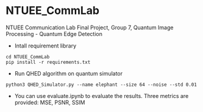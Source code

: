 # NTUEE_CommLab
NTUEE Communication Lab Final Project, Group 7, Quantum Image Processing - Quantum Edge Detection

* Intall requirement library
  
```shell script=
cd NTUEE_CommLab
pip install -r requirements.txt
```

* Run QHED algorithm on quantum simulator
```shell script=
python3 QHED_Simulator.py --name elephant --size 64 --noise --std 0.01
```

* You can use evaluate.ipynb to evaluate the results. Three metrics are provided: MSE, PSNR, SSIM
